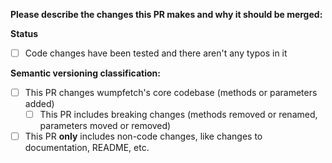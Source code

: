 **Please describe the changes this PR makes and why it should be merged:**


**Status**
- [ ] Code changes have been tested and there aren't any typos in it

**Semantic versioning classification:**  
- [ ] This PR changes wumpfetch's core codebase (methods or parameters added)
  - [ ] This PR includes breaking changes (methods removed or renamed, parameters moved or removed)
- [ ] This PR **only** includes non-code changes, like changes to documentation, README, etc.